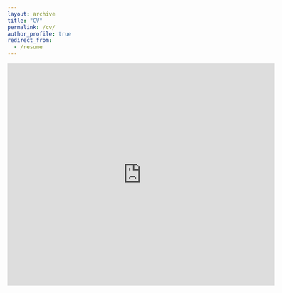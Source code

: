 ```yaml
---
layout: archive
title: "CV"
permalink: /cv/
author_profile: true
redirect_from:
  - /resume
---
```

<embed src="https://xiangyu-peng.github.io/files/Becky_s_CV (1).pdf" type="application/pdf" width="600px" height="500px" />
